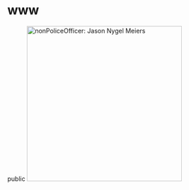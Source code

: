 # www
public
<img src="/www/files/person.jpg" width="350" title="nonPoliceOfficer: Jason Nygel Meiers">
